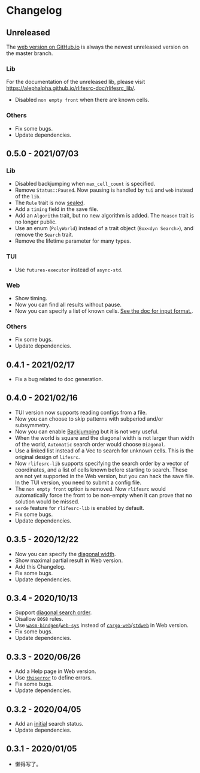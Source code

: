 # Changelog

## Unreleased

The [web version on GitHub.io](https://alephalpha.github.io/rlifesrc/) is always the newest unreleased version on the master branch.

### Lib

For the documentation of the unreleased lib, please visit https://alephalpha.github.io/rlifesrc-doc/rlifesrc_lib/.

- Disabled `non empty front` when there are known cells.

### Others

- Fix some bugs.
- Update dependencies.

## 0.5.0 - 2021/07/03

### Lib

- Disabled backjumping when `max_cell_count` is specified.
- Remove `Status::Paused`. Now pausing is handled by `tui` and `web` instead of the `lib`.
- The `Rule` trait is now [sealed](https://rust-lang.github.io/api-guidelines/future-proofing.html).
- Add a `timing` field in the save file.
- Add an `Algorithm` trait, but no new algorithm is added. The `Reason` trait is no longer public.
- Use an enum (`PolyWorld`) instead of a trait object (`Box<dyn Search>`), and remove the `Search` trait.
- Remove the lifetime parameter for many types.

### TUI

- Use `futures-executor` instead of `async-std`.

### Web

- Show timing.
- Now you can find all results without pause.
- Now you can specify a list of known cells. [See the doc for input format.](web/src/help.md#known-cells).

### Others

- Fix some bugs.
- Update dependencies.

## 0.4.1 - 2021/02/17

- Fix a bug related to doc generation.

## 0.4.0 - 2021/02/16

- TUI version now supports reading configs from a file.
- Now you can choose to skip patterns with subperiod and/or subsymmetry.
- Now you can enable [Backjumping](https://en.wikipedia.org/wiki/Backjumping) but it is not very useful.
- When the world is square and the diagonal width is not larger than width of the world, `Automatic` search order would choose `Diagonal`.
- Use a linked list instead of a Vec to search for unknown cells. This is the original design of `lifesrc`.
- Now `rlifesrc-lib` supports specifying the search order by a vector of coordinates, and a list of cells known before starting to search. These are not yet supported in the Web version, but you can hack the save file. In the TUI version, you need to submit a config file.
- The `non empty front` option is removed. Now `rlifesrc` would automatically force the front to be non-empty when it can prove that no solution would be missed.
- `serde` feature for `rlifesrc-lib` is enabled by default.
- Fix some bugs.
- Update dependencies.

## 0.3.5 - 2020/12/22

- Now you can specify the [diagonal width](web/src/help.md#diagonal-width).
- Show maximal partial result in Web version.
- Add this Changelog.
- Fix some bugs.
- Update dependencies.

## 0.3.4 - 2020/10/13

- Support [diagonal search order](web/src/help.md#search-order).
- Disallow `B0S8` rules.
- Use [`wasm-bindgen`](https://crates.io/crates/wasm-bindgen)/[`web-sys`](https://crates.io/crates/web-sys) instead of [`cargo-web`](https://crates.io/crates/cargo-web)/[`stdweb`](https://crates.io/crates/stdweb) in Web version.
- Fix some bugs.
- Update dependencies.

## 0.3.3 - 2020/06/26
- Add a Help page in Web version.
- Use [`thiserror`](https://crates.io/crates/thiserror) to define errors.
- Fix some bugs.
- Update dependencies.

## 0.3.2 - 2020/04/05
- Add an [initial](https://docs.rs/rlifesrc-lib/0.3.2/rlifesrc_lib/enum.Status.html#variant.Initial) search status.
- Update dependencies.

## 0.3.1 - 2020/01/05
- 懒得写了。